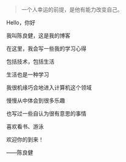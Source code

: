 > 一个人幸运的前提，是他有能力改变自己。

Hello，你好

我叫陈良健，这是我的博客

在这里，我会写一些我的学习心得

包括技术，包括生活

生活也是一种学习



我很机缘巧合地进入计算机这个领域

慢慢从中体会到很多乐趣

也写过一些自认为很有意思的事情

喜欢看书、游泳

欢迎你的到来！

——陈良健

